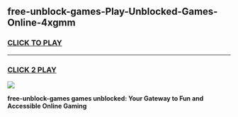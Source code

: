 
## free-unblock-games-Play-Unblocked-Games-Online-4xgmm
<h3>
<a href="https://premium76.site?title=free-unblock-games&ref=25A">CLICK TO PLAY</a></h3>
<hr>

<h3>
<a href="https://premium76.site?title=free-unblock-games&ref=25A">CLICK 2 PLAY</a>
  
</h3>

<a href="https://premium76.site?title=free-unblock-games&ref=25A"><img src="https://clearcache.store/games.png"></a>


**free-unblock-games games unblocked: Your Gateway to Fun and Accessible Online Gaming**
